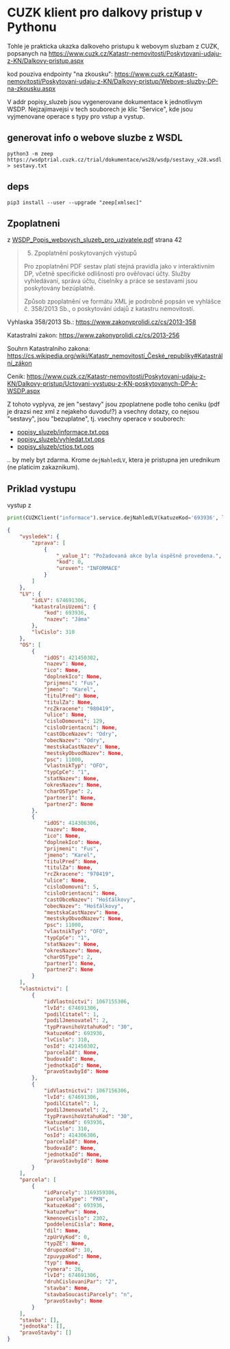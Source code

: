 # CUZK klient pro dalkovy pristup v Pythonu

Tohle je prakticka ukazka dalkoveho pristupu k webovym sluzbam z CUZK, popsanych na
https://www.cuzk.cz/Katastr-nemovitosti/Poskytovani-udaju-z-KN/Dalkovy-pristup.aspx

kod pouziva endpointy "na zkousku":
https://www.cuzk.cz/Katastr-nemovitosti/Poskytovani-udaju-z-KN/Dalkovy-pristup/Webove-sluzby-DP-na-zkousku.aspx

V addr popisy_sluzeb jsou vygenerovane dokumentace k jednotlivym WSDP. Nejzajimavejsi v tech souborech je klic "Service", kde jsou vyjmenovane operace s typy pro vstup a vystup.

## generovat info o webove sluzbe z WSDL

`python3 -m zeep https://wsdptrial.cuzk.cz/trial/dokumentace/ws28/wsdp/sestavy_v28.wsdl > sestavy.txt`

## deps

`pip3 install --user --upgrade "zeep[xmlsec]"`

## Zpoplatneni

z [WSDP_Popis_webovych_sluzeb_pro_uzivatele.pdf](WSDP_Popis_webovych_sluzeb_pro_uzivatele.pdf) strana 42

> 5. Zpoplatnění poskytovaných výstupů
>
> Pro zpoplatnění PDF sestav platí stejná pravidla jako v interaktivním DP, včetně specifické odlišnosti pro
> ověřovací účty. Služby vyhledávaní, správa účtu, číselníky a práce se sestavami jsou poskytovány
> bezúplatně.
>
> Způsob zpoplatnění ve formátu XML je podrobně popsán ve vyhlášce č. 358/2013 Sb., o poskytování údajů
> z katastru nemovitostí.

Vyhlaska 358/2013 Sb.: https://www.zakonyprolidi.cz/cs/2013-358

Katastralni zakon: https://www.zakonyprolidi.cz/cs/2013-256 

Souhrn Katastralniho zakona: https://cs.wikipedia.org/wiki/Katastr_nemovitostí_České_republiky#Katastrální_zákon

Cenik: https://www.cuzk.cz/Katastr-nemovitosti/Poskytovani-udaju-z-KN/Dalkovy-pristup/Uctovani-vystupu-z-KN-poskytovanych-DP-A-WSDP.aspx

Z tohoto vyplyva, ze jen "sestavy" jsou zpoplatnene podle toho ceniku (pdf je drazsi nez xml z nejakeho duvodu!?) a vsechny dotazy, co nejsou "sestavy", jsou "bezuplatne", tj. vsechny operace v souborech:

* [popisy_sluzeb/informace.txt.ops](popisy_sluzeb/informace.txt.ops)
* [popisy_sluzeb/vyhledat.txt.ops](popisy_sluzeb/vyhledat.txt.ops)
* [popisy_sluzeb/ctios.txt.ops](popisy_sluzeb/ctios.txt.ops)

.. by mely byt zdarma. Krome `dejNahledLV`, ktera je pristupna jen urednikum (ne platicim zakaznikum).

## Priklad vystupu

vystup z
 
```python
print(CUZKClient("informace").service.dejNahledLV(katuzeKod='693936', lvCislo=310))
```

```json
{
    "vysledek": {
        "zprava": [
            {
                "_value_1": "Požadovaná akce byla úspěšně provedena.",
                "kod": 0,
                "uroven": "INFORMACE"
            }
        ]
    },
    "LV": {
        "idLV": 674691306,
        "katastralniUzemi": {
            "kod": 693936,
            "nazev": "Jáma"
        },
        "lvCislo": 310
    },
    "OS": [
        {
            "idOS": 421450302,
            "nazev": None,
            "ico": None,
            "doplnekIco": None,
            "prijmeni": "Fus",
            "jmeno": "Karel",
            "titulPred": None,
            "titulZa": None,
            "rcZkracene": "980419",
            "ulice": None,
            "cisloDomovni": 129,
            "cisloOrientacni": None,
            "castObceNazev": "Odry",
            "obecNazev": "Odry",
            "mestskaCastNazev": None,
            "mestskyObvodNazev": None,
            "psc": 11000,
            "vlastnikTyp": "OFO",
            "typCpCe": "1",
            "statNazev": None,
            "okresNazev": None,
            "charOSType": 2,
            "partner1": None,
            "partner2": None
        },
        {
            "idOS": 414306306,
            "nazev": None,
            "ico": None,
            "doplnekIco": None,
            "prijmeni": "Fus",
            "jmeno": "Karel",
            "titulPred": None,
            "titulZa": None,
            "rcZkracene": "970419",
            "ulice": None,
            "cisloDomovni": 5,
            "cisloOrientacni": None,
            "castObceNazev": "Hošťálkovy",
            "obecNazev": "Hošťálkovy",
            "mestskaCastNazev": None,
            "mestskyObvodNazev": None,
            "psc": 11000,
            "vlastnikTyp": "OFO",
            "typCpCe": "1",
            "statNazev": None,
            "okresNazev": None,
            "charOSType": 2,
            "partner1": None,
            "partner2": None
        }
    ],
    "vlastnictvi": [
        {
            "idVlastnictvi": 1067155306,
            "lvId": 674691306,
            "podilCitatel": 1,
            "podilJmenovatel": 2,
            "typPravnihoVztahuKod": "30",
            "katuzeKod": 693936,
            "lvCislo": 310,
            "osId": 421450302,
            "parcelaId": None,
            "budovaId": None,
            "jednotkaId": None,
            "pravoStavbyId": None
        },
        {
            "idVlastnictvi": 1067156306,
            "lvId": 674691306,
            "podilCitatel": 1,
            "podilJmenovatel": 2,
            "typPravnihoVztahuKod": "30",
            "katuzeKod": 693936,
            "lvCislo": 310,
            "osId": 414306306,
            "parcelaId": None,
            "budovaId": None,
            "jednotkaId": None,
            "pravoStavbyId": None
        }
    ],
    "parcela": [
        {
            "idParcely": 3169359306,
            "parcelaType": "PKN",
            "katuzeKod": 693936,
            "katuzePuv": None,
            "kmenoveCislo": 2302,
            "poddeleniCisla": None,
            "dil": None,
            "zpUrVyKod": 0,
            "typZE": None,
            "drupozKod": 10,
            "zpuvypaKod": None,
            "typ": None,
            "vymera": 26,
            "lvId": 674691306,
            "druhCislovaniPar": "2",
            "stavba": None,
            "stavbaSoucastiParcely": "n",
            "pravoStavby": None
        }
    ],
    "stavba": [],
    "jednotka": [],
    "pravoStavby": []
}

```

